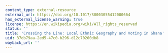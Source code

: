 ```yaml
---
content_type: external-resource
external_url: https://doi.org/10.1017/S0003055412000664
has_external_license_warning: true
license: https://en.wikipedia.org/wiki/All_rights_reserved
status: ''
title: 'Crossing the Line: Local Ethnic Geography and Voting in Ghana'
uid: 37db79aa-2ed5-47c0-b296-d12c70200db8
wayback_url: ''
---
```

